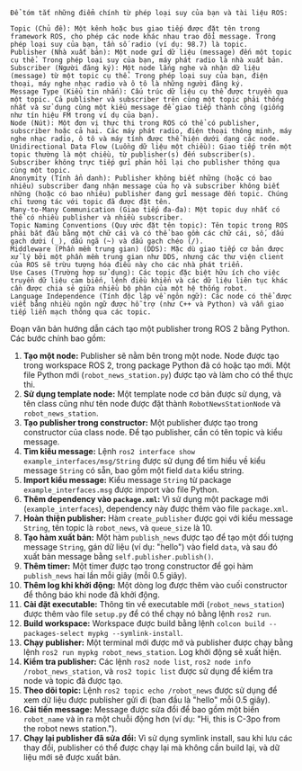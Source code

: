 ```
Để tóm tắt những điểm chính từ phép loại suy của bạn và tài liệu ROS:

Topic (Chủ đề): Một kênh hoặc bus giao tiếp được đặt tên trong framework ROS, cho phép các node khác nhau trao đổi message. Trong phép loại suy của bạn, tần số radio (ví dụ: 98.7) là topic.
Publisher (Nhà xuất bản): Một node gửi dữ liệu (message) đến một topic cụ thể. Trong phép loại suy của bạn, máy phát radio là nhà xuất bản.
Subscriber (Người đăng ký): Một node lắng nghe và nhận dữ liệu (message) từ một topic cụ thể. Trong phép loại suy của bạn, điện thoại, máy nghe nhạc radio và ô tô là những người đăng ký.
Message Type (Kiểu tin nhắn): Cấu trúc dữ liệu cụ thể được truyền qua một topic. Cả publisher và subscriber trên cùng một topic phải thống nhất và sử dụng cùng một kiểu message để giao tiếp thành công (giống như tín hiệu FM trong ví dụ của bạn).
Node (Nút): Một đơn vị thực thi trong ROS có thể có publisher, subscriber hoặc cả hai. Các máy phát radio, điện thoại thông minh, máy nghe nhạc radio, ô tô và máy tính được thể hiện dưới dạng các node.
Unidirectional Data Flow (Luồng dữ liệu một chiều): Giao tiếp trên một topic thường là một chiều, từ publisher(s) đến subscriber(s). Subscriber không trực tiếp gửi phản hồi lại cho publisher thông qua cùng một topic.
Anonymity (Tính ẩn danh): Publisher không biết những (hoặc có bao nhiêu) subscriber đang nhận message của họ và subscriber không biết những (hoặc có bao nhiêu) publisher đang gửi message đến topic. Chúng chỉ tương tác với topic đã được đặt tên.
Many-to-Many Communication (Giao tiếp đa-đa): Một topic duy nhất có thể có nhiều publisher và nhiều subscriber.
Topic Naming Conventions (Quy ước đặt tên topic): Tên topic trong ROS phải bắt đầu bằng một chữ cái và có thể bao gồm các chữ cái, số, dấu gạch dưới (_), dấu ngã (~) và dấu gạch chéo (/).
Middleware (Phần mềm trung gian) (DDS): Mặc dù giao tiếp cơ bản được xử lý bởi một phần mềm trung gian như DDS, nhưng các thư viện client của ROS sẽ trừu tượng hóa điều này cho các nhà phát triển.
Use Cases (Trường hợp sử dụng): Các topic đặc biệt hữu ích cho việc truyền dữ liệu cảm biến, lệnh điều khiển và các dữ liệu liên tục khác cần được chia sẻ giữa nhiều bộ phận của một hệ thống robot.
Language Independence (Tính độc lập về ngôn ngữ): Các node có thể được viết bằng nhiều ngôn ngữ được hỗ trợ (như C++ và Python) và vẫn giao tiếp liền mạch thông qua các topic.

```

Đoạn văn bản hướng dẫn cách tạo một publisher trong ROS 2 bằng Python. Các bước chính bao gồm:

1.  **Tạo một node:** Publisher sẽ nằm bên trong một node. Node được tạo trong workspace ROS 2, trong package Python đã có hoặc tạo mới. Một file Python mới (`robot_news_station.py`) được tạo và làm cho có thể thực thi.
2.  **Sử dụng template node:** Một template node cơ bản được sử dụng, và tên class cũng như tên node được đặt thành `RobotNewsStationNode` và `robot_news_station`.
3.  **Tạo publisher trong constructor:** Một publisher được tạo trong constructor của class node. Để tạo publisher, cần có tên topic và kiểu message.
4.  **Tìm kiểu message:** Lệnh `ros2 interface show example_interfaces/msg/String` được sử dụng để tìm hiểu về kiểu message `String` có sẵn, bao gồm một field `data` kiểu string.
5.  **Import kiểu message:** Kiểu message `String` từ package `example_interfaces.msg` được import vào file Python.
6.  **Thêm dependency vào `package.xml`:** Vì sử dụng một package mới (`example_interfaces`), dependency này được thêm vào file `package.xml`.
7.  **Hoàn thiện publisher:** Hàm `create_publisher` được gọi với kiểu message `String`, tên topic là `robot_news`, và `queue_size` là 10.
8.  **Tạo hàm xuất bản:** Một hàm `publish_news` được tạo để tạo một đối tượng message `String`, gán dữ liệu (ví dụ: "hello") vào field `data`, và sau đó xuất bản message bằng `self.publisher.publish()`.
9.  **Thêm timer:** Một timer được tạo trong constructor để gọi hàm `publish_news` hai lần mỗi giây (mỗi 0.5 giây).
10. **Thêm log khi khởi động:** Một dòng log được thêm vào cuối constructor để thông báo khi node đã khởi động.
11. **Cài đặt executable:** Thông tin về executable mới (`robot_news_station`) được thêm vào file `setup.py` để có thể chạy nó bằng lệnh `ros2 run`.
12. **Build workspace:** Workspace được build bằng lệnh `colcon build --packages-select mypkg --symlink-install`.
13. **Chạy publisher:** Một terminal mới được mở và publisher được chạy bằng lệnh `ros2 run mypkg robot_news_station`. Log khởi động sẽ xuất hiện.
14. **Kiểm tra publisher:** Các lệnh `ros2 node list`, `ros2 node info /robot_news_station`, và `ros2 topic list` được sử dụng để kiểm tra node và topic đã được tạo.
15. **Theo dõi topic:** Lệnh `ros2 topic echo /robot_news` được sử dụng để xem dữ liệu được publisher gửi đi (ban đầu là "hello" mỗi 0.5 giây).
16. **Cải tiến message:** Message được sửa đổi để bao gồm một biến `robot_name` và in ra một chuỗi động hơn (ví dụ: "Hi, this is C-3po from the robot news station.").
17. **Chạy lại publisher đã sửa đổi:** Vì sử dụng symlink install, sau khi lưu các thay đổi, publisher có thể được chạy lại mà không cần build lại, và dữ liệu mới sẽ được xuất bản.
